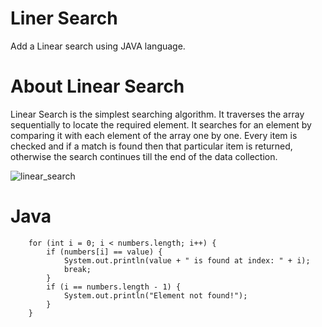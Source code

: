 # Liner Search
Add a Linear search using JAVA language.

# About Linear Search
Linear Search is the simplest searching algorithm. It traverses the array sequentially to locate the required element. It searches for an element by comparing it with each element of the array one by one. Every item is checked and if a match is found then that particular item is returned, otherwise the search continues till the end of the data collection.

![linear_search](https://user-images.githubusercontent.com/35636662/141829537-a0f46e10-5095-4099-b1ac-17fb68ec26c0.gif)

# Java

        for (int i = 0; i < numbers.length; i++) {
            if (numbers[i] == value) {
                System.out.println(value + " is found at index: " + i);
                break;
            }
            if (i == numbers.length - 1) {
                System.out.println("Element not found!");
            }
        }

